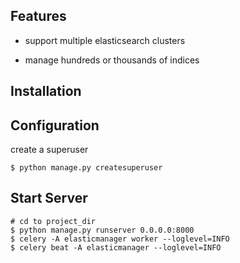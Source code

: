 ## Features

*   support multiple elasticsearch clusters

*   manage hundreds or thousands of indices


## Installation


## Configuration

create a superuser

```
$ python manage.py createsuperuser
```

## Start Server

```
# cd to project_dir
$ python manage.py runserver 0.0.0.0:8000
$ celery -A elasticmanager worker --loglevel=INFO
$ celery beat -A elasticmanager --loglevel=INFO
```
